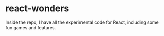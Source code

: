 # react-wonders
Inside the repo, I have all the experimental code for React, including some fun games and features.
